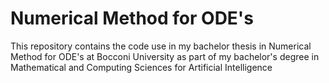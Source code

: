 # Numerical Method for ODE's
This repository contains the code use in my bachelor thesis in Numerical Method for ODE's at Bocconi University as part of my bachelor's degree in Mathematical and Computing Sciences for Artificial Intelligence 
